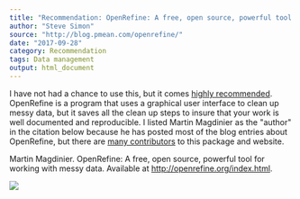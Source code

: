 ```yaml
---
title: "Recommendation: OpenRefine: A free, open source, powerful tool for working with messy data"
author: "Steve Simon"
source: "http://blog.pmean.com/openrefine/"
date: "2017-09-28"
category: Recommendation
tags: Data management
output: html_document
---
```


I have not had a chance to use this, but it comes [highly
recommended](../good-enough/index.html). OpenRefine is a program that
uses a graphical user interface to clean up messy data, but it saves all
the clean up steps to insure that your work is well documented and
reproducible. I listed Martin Magdinier as the "author" in the citation
below because he has posted most of the blog entries about OpenRefine,
but there are [many contributors](http://openrefine.org/community.html)
to this package and website.

<!---More--->

Martin Magdinier. OpenRefine: A free, open source, powerful tool for
working with messy data. Available at
<http://openrefine.org/index.html>.

![](../../web/images/openrefine01.png)




